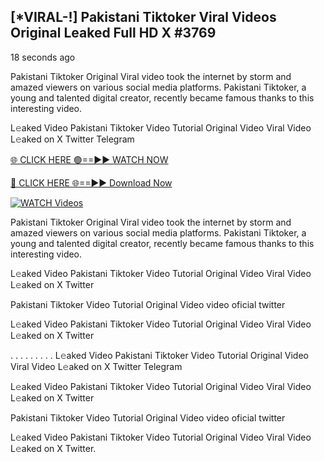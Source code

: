 ## [*VIRAL-!] Pakistani Tiktoker Viral Videos Original Leaked Full HD X #3769

18 seconds ago

Pakistani Tiktoker Original Viral video took the internet by storm and amazed viewers on various social media platforms. Pakistani Tiktoker, a young and talented digital creator, recently became famous thanks to this interesting video.

L𝚎aked Video Pakistani Tiktoker Video Tutorial Original Video Viral Video L𝚎aked on X Twitter Telegram

[🌐 CLICK HERE 🟢==►► WATCH NOW](https://russelviper69.blogspot.com/p/viral-tv.html)

[🔴 CLICK HERE 🌐==►► Download Now](https://russelviper69.blogspot.com/p/viral-tv.html)

[![WATCH Videos](https://i.imgur.com/dJHk4Zq.gif)](https://russelviper69.blogspot.com/p/viral-tv.html)

Pakistani Tiktoker Original Viral video took the internet by storm and amazed viewers on various social media platforms. Pakistani Tiktoker, a young and talented digital creator, recently became famous thanks to this interesting video.

L𝚎aked Video Pakistani Tiktoker Video Tutorial Original Video Viral Video L𝚎aked on X Twitter

Pakistani Tiktoker Video Tutorial Original Video video oficial twitter

L𝚎aked Video Pakistani Tiktoker Video Tutorial Original Video Viral Video L𝚎aked on X Twitter

. . . . . . . . . L𝚎aked Video Pakistani Tiktoker Video Tutorial Original Video Viral Video L𝚎aked on X Twitter Telegram

L𝚎aked Video Pakistani Tiktoker Video Tutorial Original Video Viral Video L𝚎aked on X Twitter

Pakistani Tiktoker Video Tutorial Original Video video oficial twitter

L𝚎aked Video Pakistani Tiktoker Video Tutorial Original Video Viral Video L𝚎aked on X Twitter.